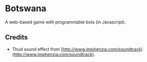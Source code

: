 # Botswana

A web-based game with programmable bots (in Javascript).

## Credits

* Thud sound effect from [http://www.imphenzia.com/soundtrack](http://www.imphenzia.com/soundtrack).
